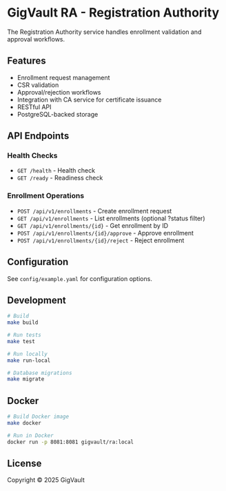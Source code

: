 # GigVault RA - Registration Authority

The Registration Authority service handles enrollment validation and approval workflows.

## Features

- Enrollment request management
- CSR validation
- Approval/rejection workflows
- Integration with CA service for certificate issuance
- RESTful API
- PostgreSQL-backed storage

## API Endpoints

### Health Checks
- `GET /health` - Health check
- `GET /ready` - Readiness check

### Enrollment Operations
- `POST /api/v1/enrollments` - Create enrollment request
- `GET /api/v1/enrollments` - List enrollments (optional ?status filter)
- `GET /api/v1/enrollments/{id}` - Get enrollment by ID
- `POST /api/v1/enrollments/{id}/approve` - Approve enrollment
- `POST /api/v1/enrollments/{id}/reject` - Reject enrollment

## Configuration

See `config/example.yaml` for configuration options.

## Development

```bash
# Build
make build

# Run tests
make test

# Run locally
make run-local

# Database migrations
make migrate
```

## Docker

```bash
# Build Docker image
make docker

# Run in Docker
docker run -p 8081:8081 gigvault/ra:local
```

## License

Copyright © 2025 GigVault

